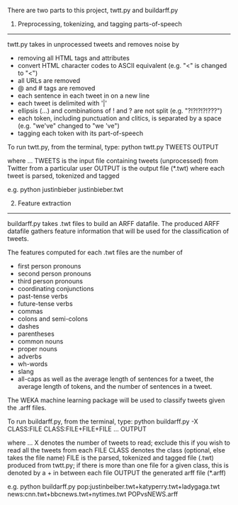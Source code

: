 There are two parts to this project, twtt.py and buildarff.py

1. Preprocessing, tokenizing, and tagging parts-of-speech
-------------------------------------------------------------------------------
twtt.py takes in unprocessed tweets and removes noise by
- removing all HTML tags and attributes
- convert HTML character codes to ASCII equivalent (e.g. "&lt;" is changed to "<")
- all URLs are removed
- @ and # tags are removed
- each sentence in each tweet in on a new line
- each tweet is delimited with '|'
- ellipsis (...) and combinations of ! and ? are not split (e.g. "?!?!?!?!???")
- each token, including punctuation and clitics, is separated by a space (e.g. "we've" changed to "we 've")
- tagging each token with its part-of-speech

To run twtt.py, from the terminal, type:
python twtt.py TWEETS OUTPUT

where ...
TWEETS is the input file containing tweets (unprocessed) from Twitter from a particular user
OUTPUT is the output file (*.twt) where each tweet is parsed, tokenized and tagged

e.g. python justinbieber justinbieber.twt




2. Feature extraction
-------------------------------------------------------------------------------
buildarff.py takes .twt files to build an ARFF datafile. The produced ARFF datafile gathers feature information that will be used for the classification of tweets. 

The features computed for each .twt files are the number of
- first person pronouns
- second person pronouns
- third person pronouns
- coordinating conjunctions
- past-tense verbs
- future-tense verbs
- commas
- colons and semi-colons
- dashes
- parentheses
- common nouns
- proper nouns
- adverbs
- wh-words
- slang
- all-caps
as well as the average length of sentences for a tweet, the average length of tokens, and the number of sentences in a tweet.

The WEKA machine learning package will be used to classify tweets given the .arff files.


To run buildarff.py, from the terminal, type:
python buildarff.py -X CLASS:FILE CLASS:FILE+FILE+FILE ... OUTPUT

where ...
X denotes the number of tweets to read; exclude this if you wish to read all the tweets from each FILE
CLASS denotes the class (optional, else takes the file name)
FILE is the parsed, tokenized and tagged file (.twt) produced from twtt.py; if there is more than one 
     file for a given class, this is denoted by a + in between each file
OUTPUT the generated arff file (*.arff)

e.g. python buildarff.py pop:justinbeiber.twt+katyperry.twt+ladygaga.twt news:cnn.twt+bbcnews.twt+nytimes.twt POPvsNEWS.arff
